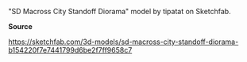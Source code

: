 "SD Macross City Standoff Diorama" model by tipatat on Sketchfab.

**Source**

https://sketchfab.com/3d-models/sd-macross-city-standoff-diorama-b154220f7e7441799d6be2f7ff9658c7
